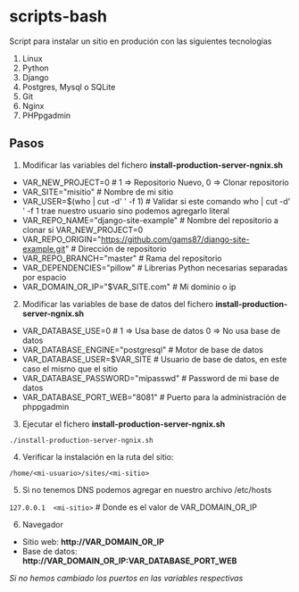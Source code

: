 # scripts-bash

Script para instalar un sitio en produción con las siguientes tecnologías

1. Linux
2. Python
3. Django
4. Postgres, Mysql o SQLite
5. Git
6. Nginx
7. PHPpgadmin

## Pasos

1. Modificar las variables del fichero **install-production-server-ngnix.sh**

- VAR_NEW_PROJECT=0 	# 1 => Repositorio Nuevo, 0 => Clonar repositorio
- VAR_SITE="misitio" 	#  Nombre de mi sitio
- VAR_USER=$(who | cut -d' ' -f 1) # Validar si este comando who | cut -d' ' -f 1 trae nuestro usuario sino podemos agregarlo literal
- VAR_REPO_NAME="django-site-example"	# Nombre del repositorio a clonar si VAR_NEW_PROJECT=0
- VAR_REPO_ORIGIN="https://github.com/gams87/django-site-example.git" # Dirección de repositorio
- VAR_REPO_BRANCH="master"				# Rama del repositorio
- VAR_DEPENDENCIES="pillow"				# Librerias Python necesarias separadas por espacio
- VAR_DOMAIN_OR_IP="$VAR_SITE.com"		# Mi dominio o ip

2. Modificar las variables de base de datos del fichero **install-production-server-ngnix.sh**

- VAR_DATABASE_USE=0					# 1 => Usa base de datos 0 => No usa base de datos
- VAR_DATABASE_ENGINE="postgresql"		# Motor de base de datos
- VAR_DATABASE_USER=$VAR_SITE			# Usuario de base de datos, en este caso el mismo que el sitio
- VAR_DATABASE_PASSWORD="mipasswd"		# Password de mi base de datos
- VAR_DATABASE_PORT_WEB="8081"			# Puerto para la administración de phppgadmin

3. Ejecutar el fichero **install-production-server-ngnix.sh**

`./install-production-server-ngnix.sh`

4. Verificar la instalación en la ruta del sitio:

`/home/<mi-usuario>/sites/<mi-sitio>`

5. Si no tenemos DNS podemos agregar en nuestro archivo /etc/hosts

`127.0.0.1	<mi-sitio>` # Donde <mi-sitio> es el valor de VAR_DOMAIN_OR_IP


6. Navegador

- Sitio web: **http://VAR_DOMAIN_OR_IP**
- Base de datos: **http://VAR_DOMAIN_OR_IP:VAR_DATABASE_PORT_WEB**

*Si no hemos cambiado los puertos en las variables respectivas*